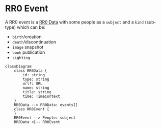 # RR0 Event

A RR0 event is a [RR0 Data](../data/README.md) with some people as a `subject`
and a `kind` (sub-type) which can be:

- `birth`/creation
- `death`/discontinuation
- `image` snapshot
- `book` publication
- `sighting`

```mermaid
classDiagram
    class RR0Data {
        id: string
        type: string
        url?: URL
        name: string
        title: string
        time: TimeContext
    }
    RR0Data --> RR0Data: events[]
    class RR0Event {
    }
    RR0Event --> People: subject
    RR0Data <|-- RR0Event
```
